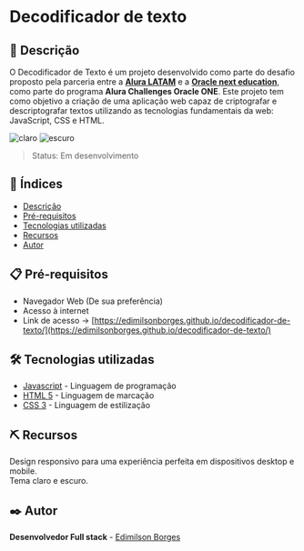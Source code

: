 # Decodificador de texto

## 📖 Descrição
O Decodificador de Texto é um projeto desenvolvido como parte do desafio proposto pela parceria entre a **[Alura LATAM](https://www.aluracursos.com/)** e a **[Oracle next education](https://www.oracle.com/br/education/oracle-next-education/)**, como parte do programa **Alura Challenges Oracle ONE**. Este projeto tem como objetivo a criação de uma aplicação web capaz de criptografar e descriptografar textos utilizando as tecnologias fundamentais da web: JavaScript, CSS e HTML.   

![claro](https://github.com/EdimilsonBorges/decodificador-de-texto/assets/104403198/c0b023ae-017c-48db-bd69-35733a6a4fa6)
![escuro](https://github.com/EdimilsonBorges/decodificador-de-texto/assets/104403198/87e48345-57de-4b87-9528-39840a5bf6c3)

> Status: Em desenvolvimento

## 📑 Índices
- [Descrição](#-descrição)
- [Pré-requisitos](#-pré-requisitos)
- [Tecnologias utilizadas](#️-tecnologias-utilizadas)
- [Recursos](#️-recursos)
- [Autor](#️-autor)

## 📋 Pré-requisitos
 - Navegador Web (De sua preferência)
 - Acesso à internet
 - Link de acesso -> [https://edimilsonborges.github.io/decodificador-de-texto/](https://edimilsonborges.github.io/decodificador-de-texto/)
## 🛠️ Tecnologias utilizadas
- [Javascript](https://developer.mozilla.org/pt-BR/docs/Web/JavaScript) -  Linguagem de programação
- [HTML 5](https://developer.mozilla.org/pt-BR/docs/Web/HTML) - Linguagem de marcação
- [CSS 3](https://developer.mozilla.org/pt-BR/docs/Web/CSS) - Linguagem de estilização
## ⛏️ Recursos
Design responsivo para uma experiência perfeita em dispositivos desktop e mobile.   
Tema claro e escuro.
## ✒️ Autor
**Desenvolvedor Full stack** - [Edimilson Borges](https://github.com/EdimilsonBorges)
